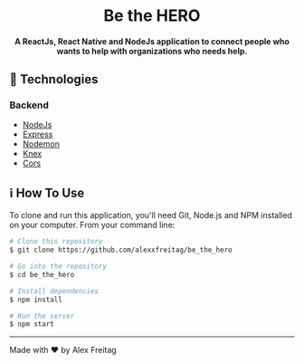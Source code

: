 <h1 align="center">
    Be the HERO
</h1>

<h4 align="center">
  A ReactJs, React Native and NodeJs application to connect people who wants to help with organizations who needs help.
</h4>

## :rocket: Technologies

### Backend

- [NodeJs](https://nodejs.org/en/)
- [Express](https://expressjs.com/)
- [Nodemon](https://nodemon.io/)
- [Knex](http://knexjs.org/)
- [Cors](https://github.com/expressjs/cors)
  
## :information_source: How To Use

To clone and run this application, you'll need Git, Node.js and NPM installed on your computer. From your command line:

```bash
# Clone this repository
$ git clone https://github.com/alexxfreitag/be_the_hero

# Go into the repository
$ cd be_the_hero

# Install dependencies
$ npm install

# Run the server
$ npm start
```

---

Made with ♥ by Alex Freitag 
